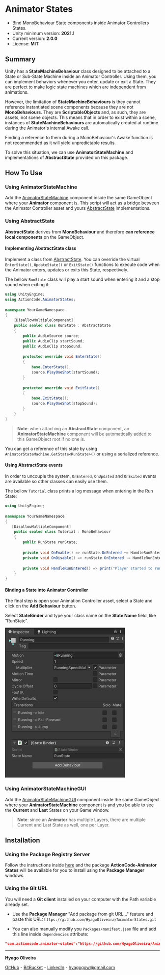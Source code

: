 # Animator States

* Bind MonoBehaviour State components inside Animator Controllers States.
* Unity minimum version: **2021.1**
* Current version: **2.0.0**
* License: **MIT**

## Summary

Unity has a **StateMachineBehaviour** class designed to be attached to a State or Sub-State Machine inside an Animator Controller. 
Using them, you can implement behaviors whenever you enter, update or exit a State. 
They are perfect to make logic state machines which are independent from animations.

However, the limitation of **StateMachineBehaviours** is they cannot reference instantiated scene components because they are not **MonoBehaviours**. They are **ScriptableObjects** and, as such, they are assets, not scene objects. This means that in order to exist within a scene, instances of **StateMachineBehaviours** are automatically created at runtime during the Animator's internal Awake call. 

Finding a reference to them during a MonoBehaviour's Awake function is not recommended as it will yield unpredictable results.

To solve this situation, we can use **AnimatorStateMachine** and implementations of **AbstractState** provided on this package.

## How To Use

### Using AnimatorStateMachine

Add the [AnimatorStateMachine](/Runtime/StateMachine/AnimatorStateMachine.cs) component inside the same GameObject where your **Animator** component is. 
This script will act as a bridge between the Animator Controller asset and yours [AbstractState](/Runtime/States/AbstractState.cs) implementations.

### Using AbstractState

**AbstractState** derives from **MonoBehaviour** and therefore **can reference local components** on the GameObject.

#### Implementing AbstractState class

Implement a class from [AbstractState](/Runtime/States/AbstractState.cs). 
You can override the virtual `EnterState()`, `UpdateState()` or `ExitState()` functions to execute code when the Animator enters, updates or exits this State, respectively. 

The bellow `RunState` class will play a start sound when entering it and a stop sound when exiting it:

```csharp
using UnityEngine;
using ActionCode.AnimatorStates;

namespace YourGameNamespace
{
    [DisallowMultipleComponent]
    public sealed class RunState : AbstractState
    {
        public AudioSource source;
        public AudioClip startSound;
        public AudioClip stopSound;

        protected override void EnterState()
        {
            base.EnterState();
            source.PlayOneShot(startSound);
        }

        protected override void ExitState()
        {
            base.ExitState();
            source.PlayOneShot(stopSound);
        }
    }
}
````

> **Note**: when attaching an **AbstractState** component, an **AnimatorStateMachine** component will be automatically added to this GameObject root if no one is.

You can get a reference of this state by using `AnimatorStateMachine.GetState<RunState>()` or using a serialized reference.

#### Using AbstractState events

In order to uncouple the system, `OnEntered`, `OnUpdated` and `OnExited` events are available so other classes can easily use them.

The bellow `Tutorial` class prints a log message when entering in the Run State:

```csharp
using UnityEngine;

namespace YourGameNamespace
{
   [DisallowMultipleComponent]
    public sealed class Tutorial : MonoBehaviour
    {
        public RunState runState;

        private void OnEnable() => runState.OnEntered += HandleRunEntered;
        private void OnDisable() => runState.OnEntered -= HandleRunEntered;

        private void HandleRunEntered() => print("Player started to run!");
    }
}
```

#### Binding a State into Animator Controller

The final step is open your Animation Controller asset, select a State and click on the **Add Behaviour** button.

Select **StateBinder** and type your class name on the **State Name** field, like "RunState".

![AnimatorController Screenshot](/Docs~/AnimatorController.png "Using Abstract State")

### Using AnimatorStateMachineGUI

Add the [AnimatorStateMachineGUI](/Runtime/StateMachine/AnimatorStateMachineGUI.cs) component inside the same GameObject where your **AnimatorStateMachine** component is
and you be able to see the **Current** and **Last** States on your Game window.

> **Note**: since an **Animator** has multiple Layers, there are multiple Current and Last State as well, one per Layer.

## Installation

### Using the Package Registry Server

Follow the instructions inside [here](https://cutt.ly/ukvj1c8) and the package **ActionCode-Animator States** 
will be available for you to install using the **Package Manager** windows.

### Using the Git URL

You will need a **Git client** installed on your computer with the Path variable already set. 

- Use the **Package Manager** "Add package from git URL..." feature and paste this URL: `https://github.com/HyagoOliveira/AnimatorStates.git`

- You can also manually modify you `Packages/manifest.json` file and add this line inside `dependencies` attribute: 

```json
"com.actioncode.animator-states":"https://github.com/HyagoOliveira/AnimatorStates.git"
```

---

**Hyago Oliveira**

[GitHub](https://github.com/HyagoOliveira) -
[BitBucket](https://bitbucket.org/HyagoGow/) -
[LinkedIn](https://www.linkedin.com/in/hyago-oliveira/) -
<hyagogow@gmail.com>
